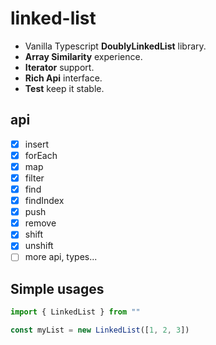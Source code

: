 # linked-list

+ Vanilla Typescript **DoublyLinkedList** library.  
+ **Array Similarity** experience.  
+ **Iterator** support.
+ **Rich Api** interface.
+ **Test** keep it stable.

## api

- [x] insert
- [x] forEach
- [x] map
- [x] filter
- [x] find
- [x] findIndex
- [x] push
- [x] remove
- [x] shift
- [x] unshift
- [ ] more api, types...

## Simple usages

```typescript
import { LinkedList } from ""

const myList = new LinkedList([1, 2, 3])

```
